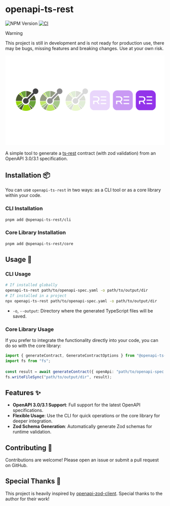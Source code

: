 # openapi-ts-rest

![NPM Version](https://img.shields.io/npm/v/%40openapi-ts-rest%2Fcore)
[![CI](https://github.com/Carminepo2/openapi-ts-rest/actions/workflows/ci.yml/badge.svg)](https://github.com/Carminepo2/openapi-ts-rest/actions/workflows/ci.yml)

> [!WARNING]  
> This project is still in development and is not ready for production use, there may be bugs, missing features and breaking changes.
> Use at your own risk.

<p align="center">
  <img src="./assets/images/openapi-ts-rest-avatar-light.png" />
</p>

A simple tool to generate a [ts-rest](https://github.com/ts-rest/ts-rest) contract (with zod validation) from an OpenAPI 3.0/3.1 specification.

## Installation 📦

You can use `openapi-ts-rest` in two ways: as a CLI tool or as a core library within your code.

### CLI Installation

```sh
pnpm add @openapi-ts-rest/cli
```

### Core Library Installation

```sh
pnpm add @openapi-ts-rest/core
```

## Usage 🚀

### CLI Usage

```sh
# If installed globally
openapi-ts-rest path/to/openapi-spec.yaml -o path/to/output/dir
# If installed in a project
npx openapi-ts-rest path/to/openapi-spec.yaml -o path/to/output/dir
```

- `-o`, `--output`: Directory where the generated TypeScript files will be saved.

### Core Library Usage

If you prefer to integrate the functionality directly into your code, you can do so with the core library:

```typescript
import { generateContract, GenerateContractOptions } from "@openapi-ts-rest/core";
import fs from "fs";

const result = await generateContract({ openApi: "path/to/openapi-spec.yaml" });
fs.writeFileSync("path/to/output/dir", result);
```

## Features ✨

- **OpenAPI 3.0/3.1 Support**: Full support for the latest OpenAPI specifications.
- **Flexible Usage**: Use the CLI for quick operations or the core library for deeper integration.
- **Zod Schema Generation**: Automatically generate Zod schemas for runtime validation.

## Contributing 🤝

Contributions are welcome! Please open an issue or submit a pull request on GitHub.

## Special Thanks 🙏

This project is heavily inspired by [openapi-zod-client](https://github.com/astahmer/openapi-zod-client).
Special thanks to the author for their work!
